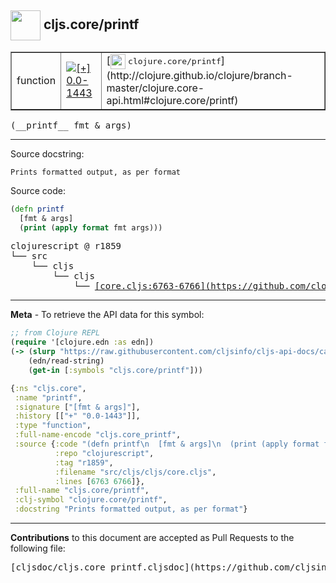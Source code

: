## <img width="48px" valign="middle" src="http://i.imgur.com/Hi20huC.png"> cljs.core/printf

 <table border="1">
<tr>

<td>function</td>
<td><a href="https://github.com/cljsinfo/cljs-api-docs/tree/0.0-1443"><img valign="middle" alt="[+] 0.0-1443" src="https://img.shields.io/badge/+-0.0--1443-lightgrey.svg"></a> </td>
<td>
[<img height="24px" valign="middle" src="http://i.imgur.com/1GjPKvB.png"> <samp>clojure.core/printf</samp>](http://clojure.github.io/clojure/branch-master/clojure.core-api.html#clojure.core/printf)
</td>
</tr>
</table>

 <samp>
(__printf__ fmt & args)<br>
</samp>

---




Source docstring:

```
Prints formatted output, as per format
```

Source code:

```clj
(defn printf
  [fmt & args]
  (print (apply format fmt args)))
```

 <pre>
clojurescript @ r1859
└── src
    └── cljs
        └── cljs
            └── <ins>[core.cljs:6763-6766](https://github.com/clojure/clojurescript/blob/r1859/src/cljs/cljs/core.cljs#L6763-L6766)</ins>
</pre>


---

__Meta__ - To retrieve the API data for this symbol:

```clj
;; from Clojure REPL
(require '[clojure.edn :as edn])
(-> (slurp "https://raw.githubusercontent.com/cljsinfo/cljs-api-docs/catalog/cljs-api.edn")
    (edn/read-string)
    (get-in [:symbols "cljs.core/printf"]))
```

```clj
{:ns "cljs.core",
 :name "printf",
 :signature ["[fmt & args]"],
 :history [["+" "0.0-1443"]],
 :type "function",
 :full-name-encode "cljs.core_printf",
 :source {:code "(defn printf\n  [fmt & args]\n  (print (apply format fmt args)))",
          :repo "clojurescript",
          :tag "r1859",
          :filename "src/cljs/cljs/core.cljs",
          :lines [6763 6766]},
 :full-name "cljs.core/printf",
 :clj-symbol "clojure.core/printf",
 :docstring "Prints formatted output, as per format"}

```

---

__Contributions__ to this document are accepted as Pull Requests to the following file:

 <pre>
[cljsdoc/cljs.core_printf.cljsdoc](https://github.com/cljsinfo/cljs-api-docs/blob/master/cljsdoc/cljs.core_printf.cljsdoc)
</pre>


